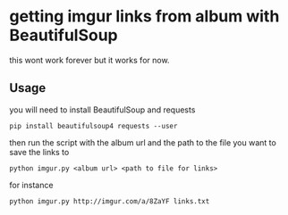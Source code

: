 # getting imgur links from album with BeautifulSoup

this wont work forever but it works for now.

## Usage

you will need to install BeautifulSoup and requests

```console
pip install beautifulsoup4 requests --user
```

then run the script with the album url and the path to the file you want to save the links to

```console
python imgur.py <album url> <path to file for links>
```

for instance
```console
python imgur.py http://imgur.com/a/8ZaYF links.txt
```
